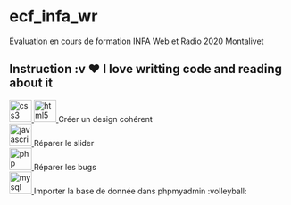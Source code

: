 # ecf_infa_wr
Évaluation en cours de formation INFA Web et Radio 2020 Montalivet
## Instruction :v  ❤️ I love writting code and reading about it
<a href="https://www.w3schools.com/css/" target="_blank">
  <img src="https://devicons.github.io/devicon/devicon.git/icons/css3/css3-original-wordmark.svg" alt="css3" width="40" height="40"/>
</a> 
<a href="https://www.w3.org/html/" target="_blank"> 
  <img src="https://devicons.github.io/devicon/devicon.git/icons/html5/html5-original-wordmark.svg" alt="html5" width="40" height="40"/>
</a> Créer un design cohérent  <br>
<a href="https://developer.mozilla.org/en-US/docs/Web/JavaScript" target="_blank">
  <img src="https://devicons.github.io/devicon/devicon.git/icons/javascript/javascript-original.svg" alt="javascript" width="40" height="40"/>
</a> Réparer le slider <br>
<a href="https://www.php.net" target="_blank"> 
    <img src="https://devicons.github.io/devicon/devicon.git/icons/php/php-original.svg" alt="php" width="40" height="40"/>
  </a> Réparer les bugs <br>
<a href="https://www.mysql.com/" target="_blank"> 
    <img src="https://devicons.github.io/devicon/devicon.git/icons/mysql/mysql-original-wordmark.svg" alt="mysql" width="40" height="40"/>
  </a>  Importer la base de donnée dans phpmyadmin :volleyball:

